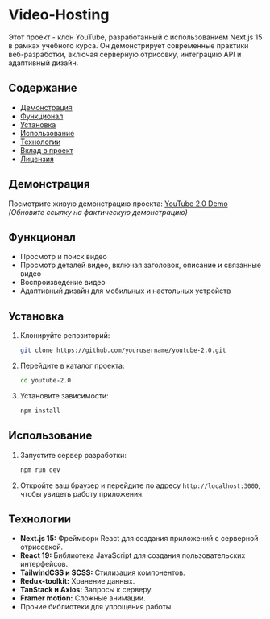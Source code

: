 # Video-Hosting

Этот проект - клон YouTube, разработанный с использованием Next.js 15 в рамках учебного курса. Он демонстрирует современные практики веб-разработки, включая серверную отрисовку, интеграцию API и адаптивный дизайн.

## Содержание
- [Демонстрация](#демонстрация)
- [Функционал](#функционал)
- [Установка](#установка)
- [Использование](#использование)
- [Технологии](#технологии)
- [Вклад в проект](#вклад-в-проект)
- [Лицензия](#лицензия)

## Демонстрация
Посмотрите живую демонстрацию проекта: [YouTube 2.0 Demo](#) *(Обновите ссылку на фактическую демонстрацию)*

## Функционал
- Просмотр и поиск видео
- Просмотр деталей видео, включая заголовок, описание и связанные видео
- Воспроизведение видео
- Адаптивный дизайн для мобильных и настольных устройств

## Установка
1. Клонируйте репозиторий:
   ```bash
   git clone https://github.com/yourusername/youtube-2.0.git
   ```

2. Перейдите в каталог проекта:
   ```bash
   cd youtube-2.0
   ```

3. Установите зависимости:
   ```bash
   npm install
   ```

## Использование
1. Запустите сервер разработки:
   ```bash
   npm run dev
   ```

2. Откройте ваш браузер и перейдите по адресу `http://localhost:3000`, чтобы увидеть работу приложения.

## Технологии
- **Next.js 15:** Фреймворк React для создания приложений с серверной отрисовкой.
- **React 19:** Библиотека JavaScript для создания пользовательских интерфейсов.
- **TailwindCSS и SCSS:** Стилизация компонентов.
- **Redux-toolkit:** Хранение данных.
- **TanStack и Axios:** Запросы к серверу.
- **Framer motion:** Сложные анимации.
- Прочие библиотеки для упрощения работы
